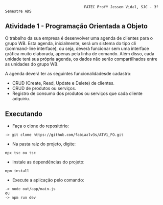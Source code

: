 
                                        FATEC Profº Jessen Vidal, SJC - 3º Semestre ADS

<h2> Atividade 1 - Programação Orientada a Objeto </h2>
<p>
O trabalho da sua empresa é desenvolver uma agenda de clientes para o grupo WB. Esta agenda, inicialmente, será  um  sistema  do  tipo  cli  (command-line  interface),  ou  seja,  deverá  funcionar  sem  uma  interface  gráfica muito elaborada, apenas pela linha de comando. Além disso, cada unidade terá sua própria agenda, os dados não serão compartilhados entre as unidades do grupo WB.

A agenda deverá ter as seguintes funcionalidadesde cadastro:
- CRUD (Create, Read, Update e Delete) de clientes.
- CRUD de produtos ou serviços.
- Registro de consumo dos produtos ou serviços que cada cliente adquiriu.
</p>
   
  
<h2> Executando </h2>
  
- Faça o clone do repositório:
```
-> git clone https://github.com/fabiaalv3s/ATV1_PO.git
```

- Na pasta raiz do projeto, digite:
```
npx tsc ou tsc
```

- Instale as dependências do projeto:
```
npm install
```

- Execute a aplicação pelo comando:
```
-> node out/app/main.js 
ou 
-> npm run dev
